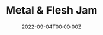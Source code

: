 ---
layout: jam
name: domino metal and flesh jam
title: Metal & Flesh Jam
date: 2022-09-04T00:00:00Z
images:
  - img/domino4/banner.png
banneralt: collage of game screenshots, "DOMINO CLUB - Metal & Flesh Jam. Sep 4 - Oct 9, 2022. Click 4 games"
games:
  - itch: greaser
    title: Greaser
    credit: betty rizzo
    description: a journey dripping in oil

  - itch: nekkid-robot
    title: nekkid robot
    credit: ydobon
    description: >
      somebody asked for it. You know who you are.
      even clunkier than the original
      create your own sexy robot/cyborg 

  - itch: gutless
    title: GUTLESS
    credit: HAGFISH CONSORTIUM and SENSORY LEAKAGE
    description: hadopelagic false light / pain is a language that you speak well enough

  - itch: ttogatep
    title: That Time our Girlfriend ate the Entire Polycule!
    credit: Zelda Znoms

  - itch: domino-club
    title: Domino Club
    credit: the wanker

  - itch: under-the-crimson-moon
    title: Under the Crimson Moon
    credit: Haruhi Suzumiya
    description: Tonight you sneak out to see the crimson moon

  - itch: this-machine-destroys-every-yoda
    title: This Machine Destroys EVERY YODA
    credit: a lonely german from prague
    description: Now you'll see our Muffin Monster (tm) at work!

  - itch: cold-sweat
    title: cold sweat
    credit: ANGEL_MISER
    description: remember what we're here for?

  - itch: greasemnk
    title: greasemnk
    credit: heaven's guard
    description: death and erosion in old houses. hidden machine faces

  - itch: laaor
    title: Looking after an orbiting rock
    credit: harper s.a.m.
    description: A solo journaling roleplaying game about an entity taking care of the inhabitants of an orbiting rock.

  - itch: partition
    title: PARTITION
    credit: Fullmetal Pragmatist
    description: memory and sensation

  - itch: deep
    title: THEDEEP
    credit: Pass The Detritus
    description: a journey below and above

  - itch: elegy
    title: elegy unhumun
    credit: edel
    description: recorded here are the last remnants of her consciousness before deletion

  - itch: the-ouroborous-incident
    title: The Ouroborous Incident
    credit: Deth Rod
    description: Uncover the dark dealings of the Turing Corporation and their mysterious RAVENOUS project.

  - itch: victim-doll
    title: Victim Doll
    credit: Imitation Meat
    description: a visual novel about a doll who suffers. everything painful is (al)right

  - itch: bath
    title: bath
    credit: jerking it

  - itch: 5-min-machine
    title: 5-min-machine
    credit: grobyc
    description: A micro solo journaling rpg about being a machine that does things and writes logs

  - itch: ash-from-silent-smoke
    title: Ash From Silent Smoke
    credit: The Institute For Fiscal Responsibility In Life And Death Sciences
    description: visit the city and see the smoke

  - itch: blood-moon
    title: BLOOD MOON
    credit: gary davies
    description: go on a walk through the snow and meet god maybe

  - itch: erostasis
    title: EROSTASIS
    credit: SYSTEM SLUT SOFTWARE
    description: an elevated meet n fuck 

  - itch: betwixt-pterosaur-wings
    title: Betwixt Pterosaur Wings
    credit: trout 1871
    description: This is no romance- this is a story of mere desire.

  - itch: this-machine
    title: This machine
    credit: by a friend I haven't seen in awhile

  - itch: kiss-me-in-the-shadows-of-every-spark
    title: kiss me in the shadows of every spark
    credit: NERO
    description: loving you is a loaded gun

  - itch: cavity-girl-fucks
    title: cavity girl FUCKS
    credit: Not Jinx Dominique

  - itch: perverseoverride
    title: perverseoverride
    credit: .wanda ballard.
    description: >
      Do... you like when you get to touch me, for things like that?

      (My insides became stranger, scarier, more capacious with each new thing I found I could handle.)

      Um... haha. It’s interesting, mainly. 

  - itch: dyar-beach
    title: Dyar Beach
    credit: MULTIPLICATION BITCH & Ogilvy
    description: an account of the disaster at Dyar Beach

  - itch: body-of-work
    title: Body of Work
    credit: Jade Exitwound
    description: On a grey and blustery day, a new exhibit comes to the Santa Bongo Museum of Art.

  - itch: helga-strikes-back
    title: Helga Strikes Back!
    credit: HelgaLuver420
    description: It is up to HELGA to stop SAMANTHA from uploading a dangerously barefoot GAME.

  - itch: twelve-cannettes
    title: TWELVE CANNETTES
    credit: BORROWED BODIES
    description: THESE CANNETTES ARE NOT FOR INDIVIDUAL RESALE

  - itch: reuse-recycle-compost
    title: reuse, recycle, compost
    credit: DAiSy SmiLeS
    description: You're a billionaire philanthropist & it's a great day to inspect the company you are sponsoring :)

  - itch: community-management
    title: community management
    credit: Samantha
---